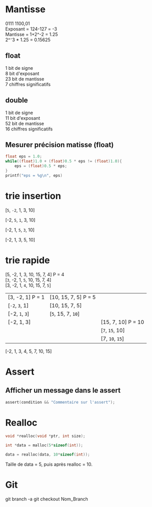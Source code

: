 # Mantisse
0111 1100,01<br>
Exposant = 124-127 = -3<br>
Mantisse = 1+2^-2 = 1.25<br>
2^⁻3 * 1.25 = 0.15625<br>
## float
1 bit de signe <br>
8 bit d'exposant<br>
23 bit de mantisse<br>
7 chiffres significatifs

## double
1 bit de signe<br>
11 bit d'exposant<br>
52 bit de mantisse<br>
16 chiffres significatifs

## Mesurer précision matisse (float)
```c
float eps = 1.0;
while((float)1.0 + (float)0.5 * eps != (float)1.0){
    eps = (float)0.5 * eps;
}
printf("eps = %g\n", eps)
```

# trie insertion
[`5`, `-2`, 1, 3, 10]

[-2, `5`, `1`, 3, 10]

[-2, 1, `5`, `3`, 10]

[-2, 1, 3, 5, 10]

# trie rapide

[5, -2, 1, 3, 10, 15, 7, 4] P = 4<br>
[`3`, -2, 1, `5`, 10, 15, 7, 4]<br>
[3, -2, 1, `4`, 10, 15, 7, `5`]<br>

|   |   |   |
|---|---|---|
|[3, -2, 1] P = 1|[10, 15, 7, 5] P = 5   ||
|[`-2`, `3`, 1] |[10, 15, 7, 5]||
|[-2, `1`, `3`] |[`5`, 15, 7, `10`]||
|[-2, 1, 3]     ||[15, 7, 10] P = 10|
|               ||[`7`, `15`, 10]|
|               ||[7, `10`, `15`]|


[-2, 1, 3, 4, 5, 7, 10, 15]<br>

# Assert
## Afficher un message dans le assert
```c
assert(condition && "Commentaire sur l'assert");
```

# Realloc
```c
void *realloc(void *ptr, int size);

int *data = malloc(5*sizeof(int));

data = realloc(data, 10*sizeof(int));
```
Taille de data = 5, puis après realloc = 10.

# Git
git branch -a
git checkout Nom_Branch